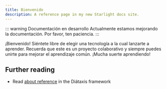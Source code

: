 ```yaml
---
title: Bienvenido
description: A reference page in my new Starlight docs site.
---
```


::: warning Documentación en desarrollo
Actualmente estamos mejorando la documentación. Por favor, ten paciencia.
:::

¡Bienvenido! Siéntete libre de elegir una tecnología a la cual lanzarte a aprender. Recuerda que este es un proyecto colaborativo y siempre puedes unirte para mejorar el aprendizaje común. ¡Mucha suerte aprendiendo!

## Further reading

- Read [about reference](https://diataxis.fr/reference/) in the Diátaxis framework
